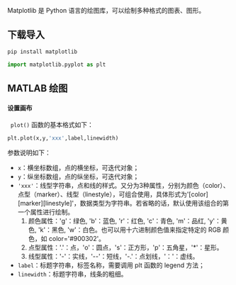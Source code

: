 Matplotlib 是 Python 语言的绘图库，可以绘制多种格式的图表、图形。
## 下载导入
``` bash
pip install matplotlib
```

``` python
import matplotlib.pyplot as plt
```

## MATLAB 绘图
#### 设置画布


` plot()` 函数的基本格式如下：

``` python
plt.plot(x,y,'xxx',label,linewidth)
```

参数说明如下：

- ` x `：横坐标数组，点的横坐标，可迭代对象；
- ` y `：纵坐标数组，点的纵坐标，可迭代对象；
- `'xxx'`：线型字符串，点和线的样式。又分为3种属性，分别为颜色（color）、点型（marker）、线型（linestyle），可组合使用，具体形式为'[color][marker][linestyle]'，数据类型为字符串。若省略的话，默认使用该组合的第一个属性进行绘制。
  1. 颜色属性：'g'：绿色, 'b'：蓝色, 'r'：红色, 'c'：青色, 'm'：品红, 'y'：黄色, 'k'：黑色, 'w'：白色。也可以用十六进制颜色值来指定特定的 RGB 颜色，如 color='#900302'。
  2. 点型属性：'.'：点，'o'：圆点，'s'：正方形，'p'：五角星，'*'：星形。
  3. 线型属性：'-'：实线，'--'：短线，'-.'：点划线，'：'：虚线。
- ` label `：标题字符串，标签名称，需要调用 plt 函数的 legend 方法；
- ` linewidth `：标题字符串，线条的粗细。